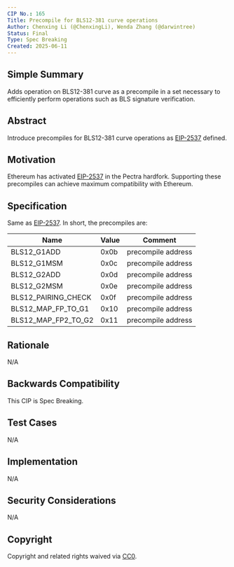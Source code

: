```yaml
---
CIP No.: 165
Title: Precompile for BLS12-381 curve operations
Author: Chenxing Li (@ChenxingLi), Wenda Zhang (@darwintree)
Status: Final
Type: Spec Breaking
Created: 2025-06-11
---
```


## Simple Summary

Adds operation on BLS12-381 curve as a precompile in a set necessary to efficiently perform operations such as BLS signature verification.

## Abstract
Introduce precompiles for BLS12-381 curve operations as [EIP-2537](https://eips.ethereum.org/EIPS/eip-2537) defined.

## Motivation

Ethereum has activated [EIP-2537](https://eips.ethereum.org/EIPS/eip-2537) in the Pectra hardfork. Supporting these precompiles can achieve maximum compatibility with Ethereum.

## Specification

Same as [EIP-2537](https://eips.ethereum.org/EIPS/eip-2537). In short, the precompiles are:

| Name                | Value | Comment            |
|---------------------|-------|--------------------|
| BLS12_G1ADD         | 0x0b  | precompile address |
| BLS12_G1MSM         | 0x0c  | precompile address |
| BLS12_G2ADD         | 0x0d  | precompile address |
| BLS12_G2MSM         | 0x0e  | precompile address |
| BLS12_PAIRING_CHECK | 0x0f  | precompile address |
| BLS12_MAP_FP_TO_G1  | 0x10  | precompile address |
| BLS12_MAP_FP2_TO_G2 | 0x11  | precompile address |

## Rationale
N/A

## Backwards Compatibility
This CIP is Spec Breaking.

## Test Cases
<!--Test cases for an implementation are mandatory for CIPs that are affecting consensus changes. Other CIPs can choose to include links to test cases if applicable.-->
N/A

## Implementation
<!--The implementations must be completed before any CIP is given status "Final", but it need not be completed before the CIP is accepted. While there is merit to the approach of reaching consensus on the specification and rationale before writing code, the principle of "rough consensus and running code" is still useful when it comes to resolving many discussions of API details.-->
N/A

## Security Considerations
<!--All CIPs must contain a section that discusses the security implications/considerations relevant to the proposed change. Include information that might be important for security discussions, surfaces risks and can be used throughout the life cycle of the proposal. E.g. include security-relevant design decisions, concerns, important discussions, implementation-specific guidance and pitfalls, an outline of threats and risks and how they are being addressed. CIP submissions missing the "Security Considerations" section will be rejected. a CIP cannot proceed to status "Final" without a Security Considerations discussion deemed sufficient by the reviewers.-->
N/A

## Copyright
Copyright and related rights waived via [CC0](https://creativecommons.org/publicdomain/zero/1.0/).
